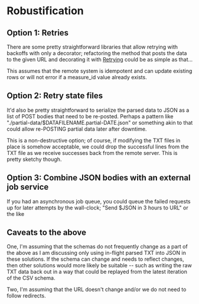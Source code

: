 # Robustification

## Option 1: Retries

There are some pretty straightforward libraries that allow retrying with backoffs with only a decorator; refactoring
the method that posts the data to the given URL and decorating it with [Retrying](https://pypi.org/project/retrying/)
could be as simple as that... 

This assumes that the remote system is idempotent and can update existing rows or will not error if a measure_id value already
exists.

## Option 2: Retry state files

It'd also be pretty straightforward to serialize the parsed data to JSON as a list of POST bodies that 
need to be re-posted. Perhaps a pattern like "./partial-data/$DATAFILENAME.partial-DATE.json" or something akin to that 
could allow re-POSTING partial data later after downtime.

This is a non-destructive option; of course, if modifying the TXT files in place is somehow acceptable, we could drop the successful lines from the TXT file as we receive successes back from the remote server. This is pretty sketchy though.

## Option 3: Combine JSON bodies with an external job service

If you had an asynchronous job queue, you could queue the failed requests up for later attempts by the wall-clock; "Send $JSON in 3 hours to URL" or the like

## Caveats to the above

One, I'm assuming that the schemas do not frequently change as a part of the above as I am discussing only using in-flight parsed TXT into JSON in these solutions. If the schema can change and needs to reflect changes, then other solutions would more likely be suitable -- such as writing the raw TXT data back out in a way that could be replayed from the latest iteration of the CSV schema.

Two, I'm assuming that the URL doesn't change and/or we do not need to follow redirects.

